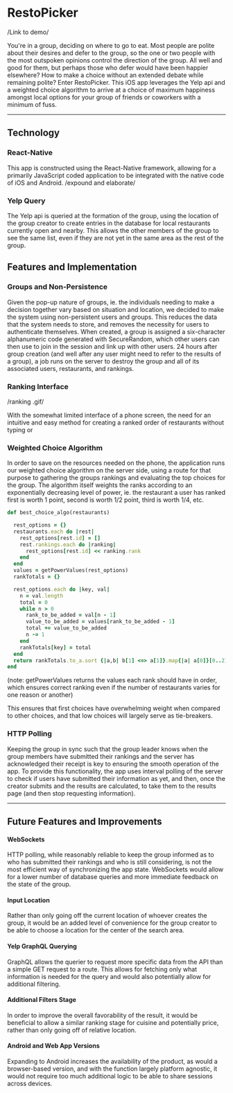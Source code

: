 # RestoPicker
/Link to demo/

You're in a group, deciding on where to go to eat. Most people are polite
about their desires and defer to the group, so the one or two people with
the most outspoken opinions control the direction of the group. All well
and good for them, but perhaps those who defer would have been happier
elsewhere? How to make a choice without an extended debate while remaining polite? Enter RestoPicker. This iOS app leverages the Yelp api and a weighted choice algorithm to arrive at a choice of maximum happiness amongst local options for your group of friends or coworkers with a minimum of fuss.
_____

## Technology

### React-Native

This app is constructed using the React-Native framework, allowing for
a primarily JavaScript coded application to be integrated with the native
code of iOS and Android. /expound and elaborate/

### Yelp Query

The Yelp api is queried at the formation of the group, using the location
of the group creator to create entries in the database for local restaurants
currently open and nearby. This allows the other members of the group to
see the same list, even if they are not yet in the same area as the rest
of the group.

## Features and Implementation

### Groups and Non-Persistence

Given the pop-up nature of groups, ie. the individuals needing to make
a decision together vary based on situation and location, we decided to
make the system using non-persistent users and groups. This reduces the
data that the system needs to store, and removes the necessity for users
to authenticate themselves. When created, a group is assigned a
six-character alphanumeric code generated with SecureRandom, which other
users can then use to join in the session and link up with other users.
24 hours after group creation (and well after any user might need to
refer to the results of a group), a job runs on the server to destroy the
group and all of its associated users, restaurants, and rankings.


### Ranking Interface
/ranking .gif/

With the somewhat limited interface of a phone screen, the need for an
intuitive and easy method for creating a ranked order of restaurants
without typing or 

### Weighted Choice Algorithm

In order to save on the resources needed on the phone, the application
runs our weighted choice algorithm on the server side, using a route for
that purpose to gathering the groups rankings and evaluating the top
choices for the group. The algorithm itself weights the ranks according
to an exponentially decreasing level of power, ie. the restaurant a user
has ranked first is worth 1 point, second is worth 1/2 point, third is worth 1/4, etc.
```Ruby
def best_choice_algo(restaurants)

  rest_options = {}
  restaurants.each do |rest|
    rest_options[rest.id] = []
    rest.rankings.each do |ranking|
      rest_options[rest.id] << ranking.rank
    end
  end
  values = getPowerValues(rest_options)
  rankTotals = {}

  rest_options.each do |key, val|
    n = val.length
    total = 0
    while n > 0
      rank_to_be_added = val[n - 1]
      value_to_be_added = values[rank_to_be_added - 1]
      total += value_to_be_added
      n -= 1
    end
    rankTotals[key] = total
  end
  return rankTotals.to_a.sort {|a,b| b[1] <=> a[1]}.map{|a| a[0]}[0..2]
end
```
(note: getPowerValues returns the values each rank should have in order,
  which ensures correct ranking even if the number of restaurants varies
  for one reason or another)

This ensures that first choices have overwhelming weight when compared to
other choices, and that low choices will largely serve as tie-breakers.

### HTTP Polling

Keeping the group in sync such that the group leader knows when the group
members have submitted their rankings and the server has acknowledged
their receipt is key to ensuring the smooth operation of the app. To
provide this functionality, the app uses interval polling of the server
to check if users have submitted their information as yet, and then, once
the creator submits and the results are calculated, to take them to the results page (and then stop requesting information).
____
## Future Features and Improvements

#### WebSockets

HTTP polling, while reasonably reliable to keep the group informed as to
who has submitted their rankings and who is still considering, is not
the most efficient way of synchronizing the app state. WebSockets would
allow for a lower number of database queries and more immediate feedback
on the state of the group.

#### Input Location

Rather than only going off the current location of whoever creates the
group, it would be an added level of convenience for the group creator to
be able to choose a location for the center of the search area.

#### Yelp GraphQL Querying

GraphQL allows the querier to request more specific data from the API
than a simple GET request to a route. This allows for fetching only what
information is needed for the query and would also potentially allow for
additional filtering.

#### Additional Filters Stage

In order to improve the overall favorability of the result, it would be
beneficial to allow a similar ranking stage for cuisine and potentially
price, rather than only going off of relative location.

#### Android and Web App Versions

Expanding to Android increases the availability of the product,
as would a browser-based version, and with the function largely platform
agnostic, it would not require too much additional logic to be able to
share sessions across devices.
